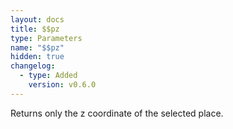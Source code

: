 ```yaml
---
layout: docs
title: $$pz
type: Parameters
name: "$$pz"
hidden: true
changelog:
  - type: Added
    version: v0.6.0
---
```

Returns only the z coordinate of the selected place.

